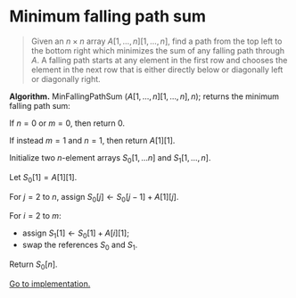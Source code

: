 # Minimum falling path sum

> Given an $n\times n$ array $A[1,\dots,n][1,\dots,n]$, find a path from the top
> left to the bottom right which minimizes the sum of any falling path through
> $A$. A falling path starts at any element in the first row and chooses the
> element in the next row that is either directly below or diagonally left or
> diagonally right.

**Algorithm.** MinFallingPathSum $(A[1,\dots,n][1,\dots,n],n)$; returns the
minimum falling path sum:

If $n=0$ or $m=0$, then return $0$.

If instead $m=1$ and $n=1$, then return $A[1][1]$.

Initialize two $n$-element arrays $S_0[1,\dots n]$ and $S_1[1,\dots,n]$.

Let $S_0[1]=A[1][1]$.

For $j=2$ to $n$, assign $S_0[j]\leftarrow S_0[j-1]+A[1][j]$.

For $i=2$ to $m$:

- assign $S_1[1]\leftarrow S_0[1]+A[i][1]$;
- swap the references $S_0$ and $S_1$.

Return $S_0[n]$.

[Go to implementation.](../../src/dynamic_programming/lc0064_minimum_path_sum.c)

